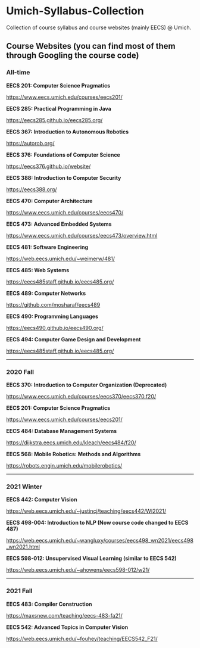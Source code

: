 # Umich-Syllabus-Collection
Collection of course syllabus and course websites (mainly EECS) @ Umich.




## Course Websites (you can find most of them through Googling the course code)

### All-time

**EECS 201: Computer Science Pragmatics**

https://www.eecs.umich.edu/courses/eecs201/

**EECS 285: Practical Programming in Java** 

https://eecs285.github.io/eecs285.org/

**EECS 367: Introduction to Autonomous Robotics** 

https://autorob.org/

**EECS 376: Foundations of Computer Science** 

https://eecs376.github.io/website/

**EECS 388: Introduction to Computer Security** 

https://eecs388.org/

**EECS 470: Computer Architecture** 

https://www.eecs.umich.edu/courses/eecs470/

**EECS 473: Advanced Embedded Systems** 

https://www.eecs.umich.edu/courses/eecs473/overview.html

**EECS 481: Software Engineering**

https://web.eecs.umich.edu/~weimerw/481/

**EECS 485: Web Systems**

https://eecs485staff.github.io/eecs485.org/

**EECS 489: Computer Networks**

https://github.com/mosharaf/eecs489

**EECS 490: Programming Languages**

https://eecs490.github.io/eecs490.org/

**EECS 494: Computer Game Design and Development**

https://eecs485staff.github.io/eecs485.org/


---

### 2020 Fall



**EECS 370: Introduction to Computer Organization (Deprecated)**

https://www.eecs.umich.edu/courses/eecs370/eecs370.f20/



**EECS 201: Computer Science Pragmatics**

https://www.eecs.umich.edu/courses/eecs201/


**EECS 484: Database Management Systems**

https://dijkstra.eecs.umich.edu/kleach/eecs484/f20/


**EECS 568: Mobile Robotics: Methods and Algorithms**

https://robots.engin.umich.edu/mobilerobotics/


---

### 2021 Winter


**EECS 442: Computer Vision**

https://web.eecs.umich.edu/~justincj/teaching/eecs442/WI2021/

**EECS 498-004: Introduction to NLP (Now course code changed to EECS 487)**

https://web.eecs.umich.edu/~wangluxy/courses/eecs498_wn2021/eecs498_wn2021.html


**EECS 598-012: Unsupervised Visual Learning (similar to EECS 542)**

https://web.eecs.umich.edu/~ahowens/eecs598-012/w21/




---

### 2021 Fall


**EECS 483: Compiler Construction**

https://maxsnew.com/teaching/eecs-483-fa21/


**EECS 542: Advanced Topics in Computer Vision**

https://web.eecs.umich.edu/~fouhey/teaching/EECS542_F21/
